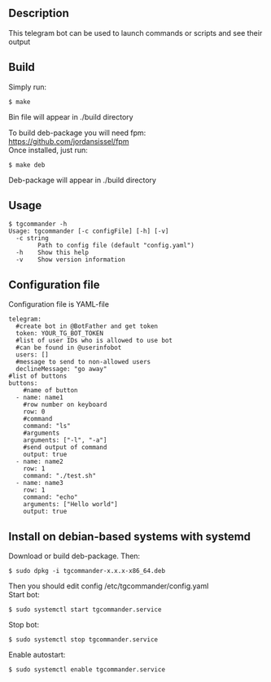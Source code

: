 ## Description  
This telegram bot can be used to launch commands or scripts and see their output  
## Build  
Simply run:  
```
$ make
```
Bin file will appear in ./build directory  
  
To build deb-package you will need fpm: https://github.com/jordansissel/fpm  
Once installed, just run:  
```
$ make deb
```
Deb-package will appear in ./build directory  
## Usage  
```
$ tgcommander -h
Usage: tgcommander [-c configFile] [-h] [-v]
  -c string
        Path to config file (default "config.yaml")
  -h    Show this help
  -v    Show version information
```
## Configuration file  
Configuration file is YAML-file  
```
telegram:
  #create bot in @BotFather and get token
  token: YOUR_TG_BOT_TOKEN
  #list of user IDs who is allowed to use bot
  #can be found in @userinfobot
  users: []
  #message to send to non-allowed users
  declineMessage: "go away"
#list of buttons
buttons:
    #name of button
  - name: name1
    #row number on keyboard
    row: 0
    #command
    command: "ls"
    #arguments
    arguments: ["-l", "-a"]
    #send output of command
    output: true
  - name: name2
    row: 1
    command: "./test.sh"
  - name: name3
    row: 1
    command: "echo"
    arguments: ["Hello world"]
    output: true
```
## Install on debian-based systems with systemd  
Download or build deb-package. Then:  
```
$ sudo dpkg -i tgcommander-x.x.x-x86_64.deb
```
Then you should edit config /etc/tgcommander/config.yaml  
Start bot:
```
$ sudo systemctl start tgcommander.service
```
Stop bot:
```
$ sudo systemctl stop tgcommander.service  
```
Enable autostart:  
```
$ sudo systemctl enable tgcommander.service
```
